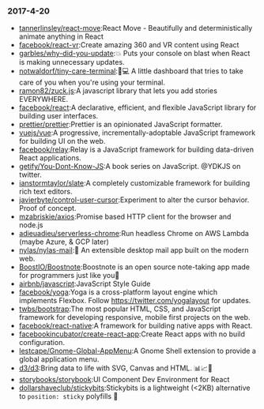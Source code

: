 ### 2017-4-20 
* [tannerlinsley/react-move](https://github.com//tannerlinsley/react-move):React Move - Beautifully and deterministically animate anything in React 
* [facebook/react-vr](https://github.com//facebook/react-vr):Create amazing 360 and VR content using React 
* [garbles/why-did-you-update](https://github.com//garbles/why-did-you-update):💥 Puts your console on blast when React is making unnecessary updates. 
* [notwaldorf/tiny-care-terminal](https://github.com//notwaldorf/tiny-care-terminal):💖💻 A little dashboard that tries to take care of you when you're using your terminal. 
* [ramon82/zuck.js](https://github.com//ramon82/zuck.js):A javascript library that lets you add stories EVERYWHERE. 
* [facebook/react](https://github.com//facebook/react):A declarative, efficient, and flexible JavaScript library for building user interfaces. 
* [prettier/prettier](https://github.com//prettier/prettier):Prettier is an opinionated JavaScript formatter. 
* [vuejs/vue](https://github.com//vuejs/vue):A progressive, incrementally-adoptable JavaScript framework for building UI on the web. 
* [facebook/relay](https://github.com//facebook/relay):Relay is a JavaScript framework for building data-driven React applications. 
* [getify/You-Dont-Know-JS](https://github.com//getify/You-Dont-Know-JS):A book series on JavaScript. @YDKJS on twitter. 
* [ianstormtaylor/slate](https://github.com//ianstormtaylor/slate):A completely customizable framework for building rich text editors. 
* [javierbyte/control-user-cursor](https://github.com//javierbyte/control-user-cursor):Experiment to alter the cursor behavior. Proof of concept. 
* [mzabriskie/axios](https://github.com//mzabriskie/axios):Promise based HTTP client for the browser and node.js 
* [adieuadieu/serverless-chrome](https://github.com//adieuadieu/serverless-chrome):Run headless Chrome on AWS Lambda (maybe Azure, & GCP later) 
* [nylas/nylas-mail](https://github.com//nylas/nylas-mail):💌 An extensible desktop mail app built on the modern web. 
* [BoostIO/Boostnote](https://github.com//BoostIO/Boostnote):Boostnote is an open source note-taking app made for programmers just like you🚀 
* [airbnb/javascript](https://github.com//airbnb/javascript):JavaScript Style Guide 
* [facebook/yoga](https://github.com//facebook/yoga):Yoga is a cross-platform layout engine which implements Flexbox. Follow https://twitter.com/yogalayout for updates. 
* [twbs/bootstrap](https://github.com//twbs/bootstrap):The most popular HTML, CSS, and JavaScript framework for developing responsive, mobile first projects on the web. 
* [facebook/react-native](https://github.com//facebook/react-native):A framework for building native apps with React. 
* [facebookincubator/create-react-app](https://github.com//facebookincubator/create-react-app):Create React apps with no build configuration. 
* [lestcape/Gnome-Global-AppMenu](https://github.com//lestcape/Gnome-Global-AppMenu):A Gnome Shell extension to provide a global application menu. 
* [d3/d3](https://github.com//d3/d3):Bring data to life with SVG, Canvas and HTML. 📊📈🎉 
* [storybooks/storybook](https://github.com//storybooks/storybook):UI Component Dev Environment for React 
* [dollarshaveclub/stickybits](https://github.com//dollarshaveclub/stickybits):Stickybits is a lightweight (<2KB) alternative to `position: sticky` polyfills 🍬 
